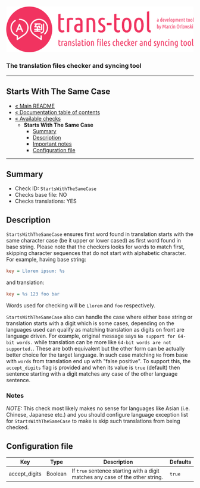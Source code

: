 ![trans-tool logo](../../artwork/trans-tool-logo.png)

### The translation files checker and syncing tool ###

---

## Starts With The Same Case ##

* [« Main README](../../README.md)
* [« Documentation table of contents](../README.md)
* [« Available checks](README.md)
  * **Starts With The Same Case**
    * [Summary](#summary)
    * [Description](#description)
    * [Important notes](#notes)
    * [Configuration file](#configuration-file)

---

## Summary ##

* Check ID: `StartsWithTheSameCase`
* Checks base file: NO
* Checks translations: YES

## Description ##

`StartsWithTheSameCase` ensures first word found in translation starts with the same character case (be it upper or lower cased) as
first word found in base string. Please note that the checkers looks for words to match first, skipping character sequences that do
not start with alphabetic character. For example, having base string:

```ini
key = Llorem ipsum: %s
```

and translation:

```ini
key = %s 123 foo bar
```

Words used for checking will be `Llorem` and `foo` respectively.

`StartsWithTheSameCase` also can handle the case where either base string or translation starts with a digit which is some cases,
depending on the languages used can qualify as matching translation as digits on front are language driven. For example, original
message says `No support for 64-bit words.` while translation can be more like `64-bit words are not supported.`. These are both
equivalent but the other form can be actually better choice for the target language. In such case matching `No` from base
with `words` from translation end up with "false positive". To support this, the `accept_digits` flag is provided and when its value
is `true` (default) then sentence starting with a digit matches any case of the other language sentence.

### Notes ###

*NOTE:* This check most likely makes no sense for languages like Asian (i.e. Chinese, Japanese etc.) and you should configure
language exception list for `StartsWithTheSameCase` to make is skip such translations from being checked.

## Configuration file ##

| Key      | Type      | Description | Defaults |
|----------|-----------|-------------|----------|
| accept_digits | Boolean | If `true` sentence starting with a digit matches any case of the other string. | `true` |
